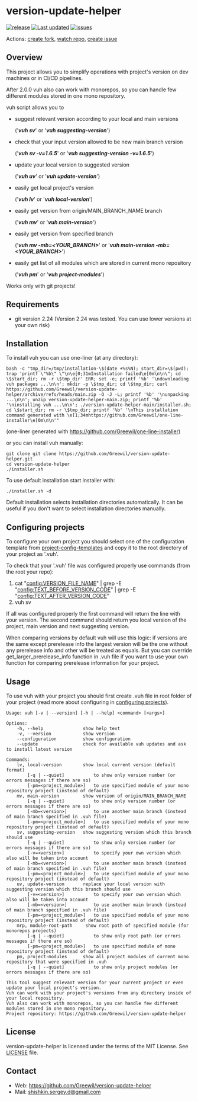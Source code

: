 # version-update-helper
[![release](https://badgen.net/github/release/Greewil/version-update-helper/stable)](https://github.com/Greewil/version-update-helper/releases)
[![Last updated](https://img.shields.io/github/release-date/Greewil/version-update-helper?label=updated)](https://github.com/Greewil/version-update-helper/releases)
[![issues](https://badgen.net/github/issues/Greewil/version-update-helper)](https://github.com/Greewil/version-update-helper/issues)

Actions: [create fork](https://github.com/Greewil/version-update-helper/fork), [watch repo](https://github.com/Greewil/version-update-helper/subscription), [create issue](https://github.com/Greewil/version-update-helper/issues/new)

## Overview

This project allows you to simplify operations with project's version on dev machines or in CI/CD pipelines.

After 2.0.0 vuh also can work with monorepos, so you can handle few different modules stored in one mono repository.

vuh script allows you to

- suggest relevant version according to your local and main versions

  ('***vuh sv***' or '***vuh suggesting-version***')

- check that your input version allowed to be new main branch version

  ('***vuh sv -v=1.6.5***' or '***vuh suggesting-version -v=1.6.5***')

- update your local version to suggested version

  ('***vuh uv***' or '***vuh update-version***')

- easily get local project's version

  ('***vuh lv***' or '***vuh local-version***')

- easily get version from origin/MAIN_BRANCH_NAME branch

  ('***vuh mv***' or '***vuh main-version***')

- easily get version from specified branch

  ('***vuh mv -mb=<YOUR_BRANCH>***' or '***vuh main-version -mb=<YOUR_BRANCH>***')

- easily get list of all modules which are stored in current mono repository

  ('***vuh pm***' or '***vuh project-modules***')

Works only with git projects!

## Requirements

- git version 2.24 (Version 2.24 was tested. You can use lower versions at your own risk)

## Installation

To install vuh you can use one-liner (at any directory):

    bash -c "tmp_dir=/tmp/installation-\$(date +%s%N); start_dir=\$(pwd); trap 'printf \"%b\" \"\n\e[0;31mInstallation failed\e[0m\n\n\"; cd \$start_dir; rm -r \$tmp_dir' ERR; set -e; printf '%b' '\ndownloading vuh packages ...\n\n'; mkdir -p \$tmp_dir; cd \$tmp_dir; curl https://github.com/Greewil/version-update-helper/archive/refs/heads/main.zip -O -J -L; printf '%b' '\nunpacking ...\n\n'; unzip version-update-helper-main.zip; printf '%b' '\ninstalling vuh ...\n\n'; ./version-update-helper-main/installer.sh; cd \$start_dir; rm -r \$tmp_dir; printf '%b' '\nThis installation command generated with \e[1;34mhttps://github.com/Greewil/one-line-installer\e[0m\n\n'"

(one-liner generated with https://github.com/Greewil/one-line-installer)

or you can install vuh manually:

    git clone git clone https://github.com/Greewil/version-update-helper.git
    cd version-update-helper
    ./installer.sh

To use default installation start installer with:

    ./installer.sh -d

Default installation selects installation directories automatically. 
It can be useful if you don't want to select installation directories manually.

## Configuring projects

To configure your own project you should select one of the configuration template from [project-config-templates] 
and copy it to the root directory of your project as '.vuh'. 

To check that your '.vuh' file was configured properly use commands (from the root your repo):
1) cat "<config:VERSION_FILE_NAME>" | grep -E "<config:TEXT_BEFORE_VERSION_CODE>" | grep -E "<config:TEXT_AFTER_VERSION_CODE>"
2) vuh sv

If all was configured properly the first command will return the line with your version.
The second command should return you local version of the project, main version and next suggesting version.

When comparing versions by default vuh will use this logic: 
if versions are the same except prerelease info the largest version will be the one without any prerelease info 
and other will be treated as equals. 
But you can override get_larger_prerelease_info function in .vuh file
if you want to use your own function for comparing prerelease information for your project. 

## Usage

To use vuh with your project you should first create .vuh file in root folder of your project 
(read more about configuring in [configuring projects](#Configuring-projects)).

    Usage: vuh [-v | --version] [-h | --help] <command> [<args>]
    
    Options:
        -h, --help               show help text
        -v, --version            show version
        --configuration          show configuration
        --update                 check for available vuh updates and ask to install latest version
    
    Commands:
        lv, local-version        show local current version (default format)
            [-q | --quiet]           to show only version number (or errors messages if there are so)
            [-pm=<project_module>]   to use specified module of your mono repository project (instead of default)
        mv, main-version         show version of origin/MAIN_BRANCH_NAME
            [-q | --quiet]           to show only version number (or errors messages if there are so)
            [-mb=<version>]          to use another main branch (instead of main branch specified in .vuh file)
            [-pm=<project_module>]   to use specified module of your mono repository project (instead of default)
        sv, suggesting-version   show suggesting version which this branch should use
            [-q | --quiet]           to show only version number (or errors messages if there are so)
            [-v=<version>]           to specify your own version which also will be taken into account
            [-mb=<version>]          to use another main branch (instead of main branch specified in .vuh file)
            [-pm=<project_module>]   to use specified module of your mono repository project (instead of default)
        uv, update-version       replace your local version with suggesting version which this branch should use
            [-v=<version>]           to specify your own version which also will be taken into account
            [-mb=<version>]          to use another main branch (instead of main branch specified in .vuh file)
            [-pm=<project_module>]   to use specified module of your mono repository project (instead of default)
        mrp, module-root-path     show root path of specified module (for monorepos projects)
            [-q | --quiet]           to show only root path (or errors messages if there are so)
            [-pm=<project_module>]   to use specified module of mono repository project (instead of default)
        pm, project-modules      show all project modules of current mono repository that were specified in .vuh
            [-q | --quiet]           to show only project modules (or errors messages if there are so)
    
    This tool suggest relevant version for your current project or even update your local project's version.
    Vuh can work with your project's versions from any directory inside of your local repository.
    Vuh also can work with monorepos, so you can handle few different modules stored in one mono repository.
    Project repository: https://github.com/Greewil/version-update-helper

## License

version-update-helper is licensed under the terms of the MIT License. See [LICENSE] file.

## Contact

* Web: <https://github.com/Greewil/version-update-helper>
* Mail: <shishkin.sergey.d@gmail.com>

[LICENSE]: https://github.com/Greewil/version-update-helper/blob/main/LICENSE
[project-config-templates]: https://github.com/Greewil/version-update-helper/blob/main/project-config-templates